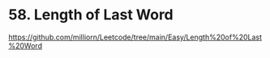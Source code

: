 # 58. Length of Last Word

<https://github.com/milliorn/Leetcode/tree/main/Easy/Length%20of%20Last%20Word>
